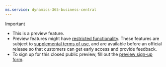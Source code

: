 ```yaml
---
ms.service: dynamics-365-business-central
---
```

> [!IMPORTANT]
> - This is a preview feature.
> - Preview features might have [restricted functionality](../faqs-sales-order-taker-agent.md). These features are subject to [supplemental terms of use](https://go.microsoft.com/fwlink/?linkid=2189520), and are available before an official release so that customers can get early access and provide feedback.
> - To sign up for this closed public preview, fill out the [preview sign-up form](https://aka.ms/bcAgentsEarlyAccess).